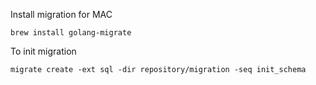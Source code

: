Install migration for MAC

```shell
brew install golang-migrate
```

To init migration
```shell
migrate create -ext sql -dir repository/migration -seq init_schema
```